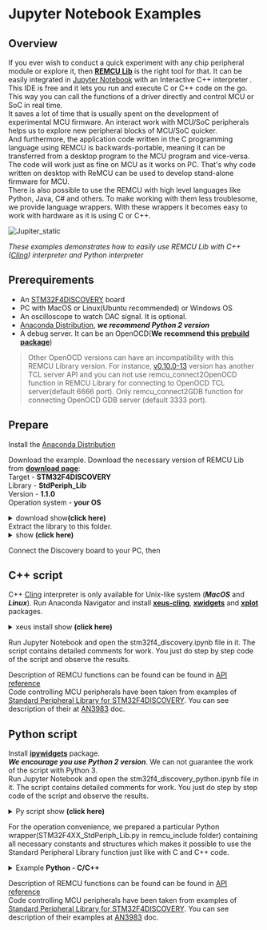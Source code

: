 # Jupyter Notebook Examples

## Overview
If you ever wish to conduct a quick experiment with any chip peripheral module or explore it, then [**REMCU Lib**](https://remotemcu.com/) is the right tool for that. It can be easily integrated in [Jupyter Notebook](https://jupyter.org/) with an Interactive C++ interpreter . This IDE is free and it lets you run and execute C or C++ code on the go. This way you can call the functions of a driver directly and control MCU or SoC in real time.  
It saves a lot of time that is usually spent on the development of experimental MCU firmware. An interact work with MCU/SoC peripherals helps us to explore new peripheral blocks of MCU/SoC quicker.  
And furthermore, the application code written in the C programming language using REMCU is backwards-portable, meaning it can be transferred from a desktop program to the MCU program and vice-versa. The code will work just as fine on MCU as it works on PC. That's why code written on desktop with ReMCU can be used to develop stand-alone firmware for MCU.  
There is also possible to use the REMCU with high level languages like Python, Java, C# and others.  To make working with them less troublesome, we provide language wrappers. With these wrappers it becomes easy to work with hardware as it is using C or C++.

![Jupiter_static](img/Jupiter_static.png)

*These examples demonstrates how to easily use REMCU Lib with C++ ([Cling](https://github.com/root-project/cling)) interpreter and Python interpreter*


## Prerequirements
  * An [STM32F4DISCOVERY](https://www.st.com/en/evaluation-tools/stm32f4discovery.html) board
  * PC with MacOS or Linux(Ubuntu recommended) or Windows OS
  * An oscilloscope to watch DAC signal. It is optional.
  * [Anaconda Distribution](https://www.anaconda.com/distribution/), ***we recommend Python 2 version***
  * A debug server. It can be an OpenOCD(**We recommend this [prebuild package](https://github.com/ilg-archived/openocd/releases/tag/v0.10.0-12-20190422)**)
>Other OpenOCD versions can have an incompatibility with this REMCU Library version. For instance, [v0.10.0-13](https://github.com/xpack-dev-tools/openocd-xpack/releases/tag/v0.10.0-13) version has another TCL server API and you can not use remcu_connect2OpenOCD function in REMCU Library for connecting to OpenOCD TCL server(default 6666 port). Only remcu_connect2GDB function for connecting OpenOCD GDB server (default 3333 port).

## Prepare

Install the [Anaconda Distribution](https://www.anaconda.com/distribution/) 

Download the example. Download the necessary version of REMCU Lib from [**download page**](https://remotemcu.com/download):  
Target - **STM32F4DISCOVERY**  
Library - **StdPeriph_Lib**  
Version - **1.1.0**  
Operation system - **your OS**
<details>
  <summary>download show<b>(click here) </b></summary>
  
![download show](../img/downloadF4_win.gif)
</details>
Extract the library to this folder. 
<details>
  <summary>show <b>(click here)</b></summary>
  
![extract.png](img/extract.png)
</details>

Connect the Discovery board to your PC, then

## C++ script
C++ [Cling](https://github.com/root-project/cling) interpreter is only available for Unix-like system (***MacOS*** and ***Linux***). Run Anaconda Navigator and install [**xeus-cling**](https://github.com/jupyter-xeus/xeus-cling), [**xwidgets**](https://github.com/jupyter-xeus/xwidgets) and [**xplot**](https://github.com/QuantStack/xplot) packages.  
<details>
  <summary>xeus install show
<b>(click here) </b></summary>

![](img/xeus.png)
![](img/xwidgets.png)
![](img/xplot.png)
</details>

Run Jupyter Notebook and open the stm32f4_discovery.ipynb file in it. The script contains detailed comments for work. You just do step by step code of the script and observe the results.  


Description of REMCU functions can be found can be found in [API reference](https://remotemcu.com/api-v1-0)  
Code controlling MCU peripherals have been taken from examples of [Standard Peripheral Library for STM32F4DISCOVERY](https://www.st.com/content/st_com/en/products/embedded-software/mcu-mpu-embedded-software/stm32-embedded-software/stm32-standard-peripheral-library-expansion/stsw-stm32068.html#overview). You can see description of their at [AN3983](https://www.st.com/content/ccc/resource/technical/document/application_note/f1/6d/73/bb/50/a5/47/17/DM00038796.pdf/files/DM00038796.pdf/jcr:content/translations/en.DM00038796.pdf) doc.


## Python script
Install [**ipywidgets**](https://ipywidgets.readthedocs.io/en/stable/user_install.html) package.  
***We encourage you use Python 2 version***. We can not guarantee the work of the script with Python 3.  
Run Jupyter Notebook and open the stm32f4_discovery_python.ipynb file in it. The script contains detailed comments for work. You just do step by step code of the script and observe the results.  
<details>
  <summary> Py script show
<b>(click here) </b></summary>

![slider_f4d](img/py_demo.gif)
</details>

For the operation convenience, we prepared a particular Python wrapper(STM32F4XX_StdPeriph_Lib.py in remcu_include folder) containing all necessary constants and structures which makes it possible to use the Standard Peripheral Library function just like with C and C++ code.  
<details>
  <summary>Example <b>Python - C/C++</b></summary>
  
![diff](../../img/diff.png)
</details>

Description of REMCU functions can be found can be found in [API reference](https://remotemcu.com/api-v1-0)  
Code controlling MCU peripherals have been taken from examples of [Standard Peripheral Library for STM32F4DISCOVERY](https://www.st.com/content/st_com/en/products/embedded-software/mcu-mpu-embedded-software/stm32-embedded-software/stm32-standard-peripheral-library-expansion/stsw-stm32068.html#overview). You can see description of their examples at [AN3983](https://www.st.com/content/ccc/resource/technical/document/application_note/f1/6d/73/bb/50/a5/47/17/DM00038796.pdf/files/DM00038796.pdf/jcr:content/translations/en.DM00038796.pdf) doc.
























